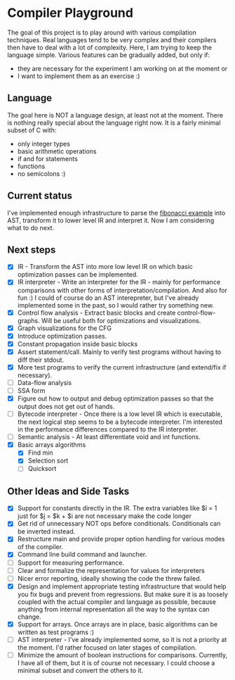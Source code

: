 # Compiler Playground

The goal of this project is to play around with various compilation techniques.
Real languages tend to be very complex and their compilers then have to
deal with a lot of complexity. Here, I am trying to keep the language simple.
Various features can be gradually added, but only if:

* they are necessary for the experiment I am working on at the moment or
* I want to implement them as an exercise :)

## Language

The goal here is NOT a language design, at least not at the moment. There is nothing really special about the language
right now. It is a fairly minimal subset of C with:

* only integer types
* basic arithmetic operations
* if and for statements
* functions
* no semicolons :)

## Current status

I've implemented enough infrastructure to parse the [fibonacci example](./programs/source/fib.prog) into AST,
transform it to lower level IR and interpret it. Now I am considering what to do next.

## Next steps

- [x] IR - Transform the AST into more low level IR on which basic optimization passes can be implemented.
- [x] IR interpreter - Write an interpreter for the IR - mainly for performance comparisons with other forms of
  interpretation/compilation. And also for fun :) I could of course do an AST interepreter, but I've already implemented
  some in the past, so I would rather try something new.
- [x] Control flow analysis - Extract basic blocks and create control-flow-graphs. Will be useful both for optimizations
  and visualizations.
- [x] Graph visualizations for the CFG
- [x] Introduce optimization passes.
- [x] Constant propagation inside basic blocks
- [x] Assert statement/call. Mainly to verify test programs without having to diff their stdout.
- [x] More test programs to verify the current infrastructure (and extend/fix if necessary).
- [ ] Data-flow analysis
- [ ] SSA form
- [x] Figure out how to output and debug optimization passes so that the output does not get out of hands.
- [ ] Bytecode interpreter - Once there is a low level IR which is executable, the next logical step seems to be a
  bytecode interpreter.
  I'm interested in the performance differences compared to the IR interpreter.
- [ ] Semantic analysis - At least differentiate void and int functions.
- [x] Basic arrays algorithms
  - [x] Find min
  - [x] Selection sort
  - [ ] Quicksort
## Other Ideas and Side Tasks

- [x] Support for constants directly in the IR. The extra variables like $i = 1 just for $j = $k + $i are not necessary
  make the code longer
- [x] Get rid of unnecessary NOT ops before conditionals. Conditionals can be inverted instead.
- [x] Restructure main and provide proper option handling for various modes of the compiler.
- [x] Command line build command and launcher.
- [ ] Support for measuring performance.
- [ ] Clear and formalize the representation for values for interpreters
- [ ] Nicer error reporting, ideally showing the code the threw failed.
- [x] Design and implement appropriate testing infrastructure that would help you fix bugs and prevent from regressions.
  But make sure it is as loosely coupled with the actual compiler and language as possible,
  because anything from internal representation all the way to the syntax can change.
- [x] Support for arrays. Once arrays are in place, basic algorithms can be written as test programs :)
- [ ] AST interpreter - I've already implemented some, so it is not a priority at the moment. I'd rather focused on
  later
  stages of compilation.
- [ ] Minimize the amount of boolean instructions for comparisons. Currently, I have all of them, but it is of course
  not necessary. I could choose a minimal subset and convert the others to it. 
